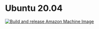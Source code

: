 # Ubuntu 20.04

[![Build and release Amazon Machine Image](https://github.com/jasonwalsh/ubuntu-20.04/actions/workflows/release.yaml/badge.svg)](https://github.com/jasonwalsh/ubuntu-20.04/actions/workflows/release.yaml)
